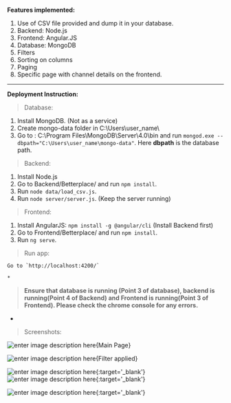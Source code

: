 **Features implemented:**

 1. Use of CSV file provided and dump it in your database.
 2. Backend: Node.js
 3. Frontend: Angular.JS
 4. Database: MongoDB
 5. Filters
 6. Sorting on columns
 7. Paging
 8. Specific page with channel details on the frontend.


----------


**Deployment Instruction:**

>  Database:

 1. Install MongoDB. (Not as a service)
 2. Create mongo-data folder in C:\Users\user_name\
 3. Go to : C:\Program Files\MongoDB\Server\4.0\bin and run `mongod.exe --dbpath="C:\Users\user_name\mongo-data"`. Here **dbpath** is the database path.

> Backend:

 1. Install Node.js
 2. Go to Backend/Betterplace/ and run `npm install`.
 3. Run `node data/load_csv.js`.
 4. Run `node server/server.js`. (Keep the server running)

> Frontend:

 1. Install AngularJS: `npm install -g @angular/cli` (Install Backend first)
 2. Go to Frontend/Betterplace/ and run `npm install`.
 3. Run `ng serve`.

> Run app:

    Go to `http://localhost:4200/`

    *

> **Ensure that database is running (Point 3 of database), backend is running(Point 4 of Backend) and Frontend is running(Point 3 of
> Frontend). Please check the chrome console for any errors.**

*

> Screenshots:

![enter image description here][1]{Main Page}


![enter image description here][2]{Filter applied}


![enter image description here][3]{:target='_blank'}
![enter image description here][4]{:target='_blank'}

![enter image description here][5]{:target='_blank'}


  [1]: https://he-s3.s3.amazonaws.com/media/uploads/ffbccda.PNG
  [2]: https://he-s3.s3.amazonaws.com/media/uploads/14ac83c.PNG
  [3]: https://he-s3.s3.amazonaws.com/media/uploads/3904fec.PNG
  [4]: https://he-s3.s3.amazonaws.com/media/uploads/3fd13f4.PNG
  [5]: https://he-s3.s3.amazonaws.com/media/uploads/485674b.PNG
